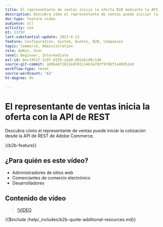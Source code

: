 ```yaml
---
title: El representante de ventas inicia la oferta B2B mediante la API de REST
description: Descubra cómo el representante de ventas puede iniciar la cotización desde la API de REST de Adobe Commerce.
doc-type: feature video
audience: all
activity: use
kt: 13797
last-substantial-update: 2023-6-13
feature: Configuration, System, Quotes, B2B, Companies
topic: Commerce, Administration
role: Admin, User
level: Beginner, Intermediate
exl-id: 6ec1952f-3c8f-4159-a3a9-d02abcd6c1d4
source-git-commit: a89ba6f2822ed701114b3a783f970bf1a49d52ed
workflow-type: tm+mt
source-wordcount: '62'
ht-degree: 0%

---
```


# El representante de ventas inicia la oferta con la API de REST

Descubra cómo el representante de ventas puede iniciar la cotización desde la API de REST de Adobe Commerce.

{{b2b-feature}}

## ¿Para quién es este vídeo?

- Administradores de sitios web
- Comerciantes de comercio electrónico
- Desarrolladores

## Contenido de vídeo

>[!VIDEO](https://video.tv.adobe.com/v/3420414?learn=on)

{{$include /help/_includes/b2b-quote-additional-resources.md}}
